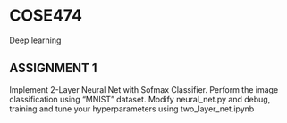 # COSE474
Deep learning

## ASSIGNMENT 1
Implement 2-Layer Neural Net with Sofmax Classifier.
Perform the image classification using “MNIST” dataset.
Modify neural_net.py and debug, training and tune your hyperparameters using two_layer_net.ipynb
